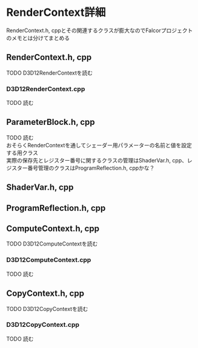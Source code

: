 # RenderContext詳細

RenderContext.h, cppとその関連するクラスが膨大なのでFalcorプロジェクトのメモとは分けてまとめる  

## RenderContext.h, cpp
TODO    D3D12RenderContextを読む  


### D3D12RenderContext.cpp
TODO   読む  

## ParameterBlock.h, cpp
TODO   読む  
おそらくRenderContextを通してシェーダー用パラメーターの名前と値を設定する用クラス  
実際の保存先とレジスター番号に関するクラスの管理はShaderVar.h, cpp、レジスター番号管理のクラスはProgramReflection.h, cppかな？  

## ShaderVar.h, cpp
 
## ProgramReflection.h, cpp
 
 

## ComputeContext.h, cpp
TODO    D3D12ComputeContextを読む  


### D3D12ComputeContext.cpp
TODO   読む  



## CopyContext.h, cpp
TODO  D3D12CopyContextを読む  


### D3D12CopyContext.cpp
TODO  読む  

<!--stackedit_data:
eyJoaXN0b3J5IjpbMjE4MTE2NDE4LC0yMzQzNDM4MzYsMTY1ND
UyMjYwNF19
-->